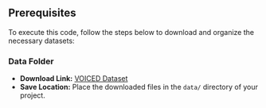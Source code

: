 ## Prerequisites

To execute this code, follow the steps below to download and organize the necessary datasets:

### Data Folder
- **Download Link:** [VOICED Dataset](https://physionet.org/content/voiced/1.0.0/)
- **Save Location:** Place the downloaded files in the `data/` directory of your project.
